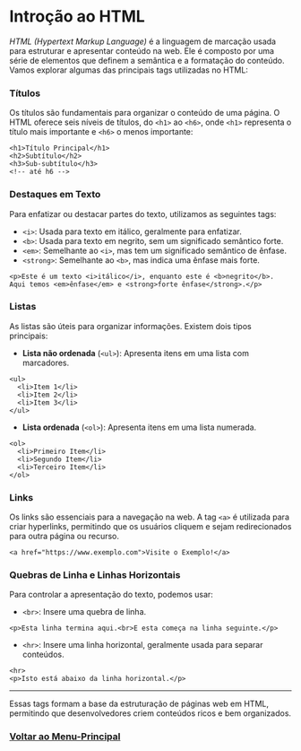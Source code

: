 # Introção ao HTML

*HTML (Hypertext Markup Language)* é a linguagem de marcação usada para estruturar e apresentar conteúdo na web. Ele é composto por uma série de elementos que definem a semântica e a formatação do conteúdo. Vamos explorar algumas das principais tags utilizadas no HTML:

### Títulos

Os títulos são fundamentais para organizar o conteúdo de uma página. O HTML oferece seis níveis de títulos, do `<h1>` ao `<h6>`, onde `<h1>` representa o título mais importante e `<h6>` o menos importante:

```
<h1>Título Principal</h1>
<h2>Subtítulo</h2>
<h3>Sub-subtítulo</h3>
<!-- até h6 -->
```

### Destaques em Texto

Para enfatizar ou destacar partes do texto, utilizamos as seguintes tags:

- `<i>`: Usada para texto em itálico, geralmente para enfatizar.
- `<b>`: Usada para texto em negrito, sem um significado semântico forte.
- `<em>`: Semelhante ao `<i>`, mas tem um significado semântico de ênfase.
- `<strong>`: Semelhante ao `<b>`, mas indica uma ênfase mais forte.

```
<p>Este é um texto <i>itálico</i>, enquanto este é <b>negrito</b>. Aqui temos <em>ênfase</em> e <strong>forte ênfase</strong>.</p>
```

### Listas

As listas são úteis para organizar informações. Existem dois tipos principais:

- **Lista não ordenada** (`<ul>`): Apresenta itens em uma lista com marcadores.

```
<ul>
  <li>Item 1</li>
  <li>Item 2</li>
  <li>Item 3</li>
</ul>
```

- **Lista ordenada** (`<ol>`): Apresenta itens em uma lista numerada.

```
<ol>
  <li>Primeiro Item</li>
  <li>Segundo Item</li>
  <li>Terceiro Item</li>
</ol>
```

### Links

Os links são essenciais para a navegação na web. A tag `<a>` é utilizada para criar hyperlinks, permitindo que os usuários cliquem e sejam redirecionados para outra página ou recurso.

```
<a href="https://www.exemplo.com">Visite o Exemplo!</a>
```

### Quebras de Linha e Linhas Horizontais

Para controlar a apresentação do texto, podemos usar:

- `<br>`: Insere uma quebra de linha.

```
<p>Esta linha termina aqui.<br>E esta começa na linha seguinte.</p>
```

- `<hr>`: Insere uma linha horizontal, geralmente usada para separar conteúdos.

```
<hr>
<p>Isto está abaixo da linha horizontal.</p>
```

---

Essas tags formam a base da estruturação de páginas web em HTML, permitindo que desenvolvedores criem conteúdos ricos e bem organizados. 

### [Voltar ao Menu-Principal](../README.md)
